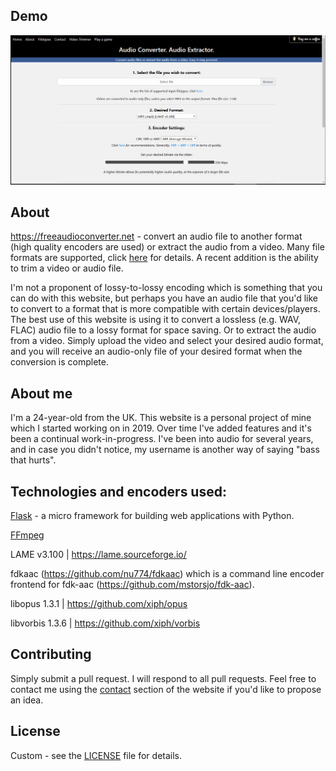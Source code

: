 ## Demo
![Demo](demo/demo.gif)
## About
https://freeaudioconverter.net - convert an audio file to another format (high quality encoders are used) or extract the audio from a video. Many file formats are supported, click [here](https://freeaudioconverter.net/filetypes) for details. A recent addition is the ability to trim a video or audio file.

I'm not a proponent of lossy-to-lossy encoding which is something that you can do with this website, but perhaps you have an audio file that you'd like to convert to a format that is more compatible with certain devices/players. The best use of this website is using it to convert a lossless (e.g. WAV, FLAC) audio file to a lossy format for space saving. Or to extract the audio from a video. Simply upload the video and select your desired audio format, and you will receive an audio-only file of your desired format when the conversion is complete.
## About me
I'm a 24-year-old from the UK. This website is a personal project of mine which I started working on in 2019. Over time I've added features and it's been a continual work-in-progress. I've been into audio for several years, and in case you didn't notice, my username is another way of saying "bass that hurts".
## Technologies and encoders used:
[Flask](https://github.com/pallets/flask) - a micro framework for building web applications with Python.

[FFmpeg](https://github.com/FFmpeg/FFmpeg)

LAME v3.100 | https://lame.sourceforge.io/

fdkaac (https://github.com/nu774/fdkaac) which is a command line encoder frontend for fdk-aac (https://github.com/mstorsjo/fdk-aac).

libopus 1.3.1 | https://github.com/xiph/opus

libvorbis 1.3.6 | https://github.com/xiph/vorbis
## Contributing
Simply submit a pull request. I will respond to all pull requests. Feel free to contact me using the [contact](https://freeaudioconverter.net/contact) section of the website if you'd like to propose an idea.
## License
Custom - see the [LICENSE](https://github.com/BassThatHertz/freeaudioconverter.net/blob/master/LICENSE) file for details.
